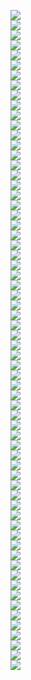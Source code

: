 <img src=lect_5/page0.jpg></br>
<img src=lect_5/page1.jpg></br>
<img src=lect_5/page2.jpg></br>
<img src=lect_5/page3.jpg></br>
<img src=lect_5/page4.jpg></br>
<img src=lect_5/page5.jpg></br>
<img src=lect_5/page6.jpg></br>
<img src=lect_5/page7.jpg></br>
<img src=lect_5/page8.jpg></br>
<img src=lect_5/page9.jpg></br>
<img src=lect_5/page10.jpg></br>
<img src=lect_5/page11.jpg></br>
<img src=lect_5/page12.jpg></br>
<img src=lect_5/page13.jpg></br>
<img src=lect_5/page14.jpg></br>
<img src=lect_5/page15.jpg></br>
<img src=lect_5/page16.jpg></br>
<img src=lect_5/page17.jpg></br>
<img src=lect_5/page18.jpg></br>
<img src=lect_5/page19.jpg></br>
<img src=lect_5/page20.jpg></br>
<img src=lect_5/page21.jpg></br>
<img src=lect_5/page22.jpg></br>
<img src=lect_5/page23.jpg></br>
<img src=lect_5/page24.jpg></br>
<img src=lect_5/page25.jpg></br>
<img src=lect_5/page26.jpg></br>
<img src=lect_5/page27.jpg></br>
<img src=lect_5/page28.jpg></br>
<img src=lect_5/page29.jpg></br>
<img src=lect_5/page30.jpg></br>
<img src=lect_5/page31.jpg></br>
<img src=lect_5/page32.jpg></br>
<img src=lect_5/page33.jpg></br>
<img src=lect_5/page34.jpg></br>
<img src=lect_5/page35.jpg></br>
<img src=lect_5/page36.jpg></br>
<img src=lect_5/page37.jpg></br>
<img src=lect_5/page38.jpg></br>
<img src=lect_5/page39.jpg></br>
<img src=lect_5/page40.jpg></br>
<img src=lect_5/page41.jpg></br>
<img src=lect_5/page42.jpg></br>
<img src=lect_5/page43.jpg></br>
<img src=lect_5/page44.jpg></br>
<img src=lect_5/page45.jpg></br>
<img src=lect_5/page46.jpg></br>
<img src=lect_5/page47.jpg></br>
<img src=lect_5/page48.jpg></br>
<img src=lect_5/page49.jpg></br>
<img src=lect_5/page50.jpg></br>
<img src=lect_5/page51.jpg></br>
<img src=lect_5/page52.jpg></br>
<img src=lect_5/page53.jpg></br>
<img src=lect_5/page54.jpg></br>
<img src=lect_5/page55.jpg></br>
<img src=lect_5/page56.jpg></br>
<img src=lect_5/page57.jpg></br>
<img src=lect_5/page58.jpg></br>
<img src=lect_5/page59.jpg></br>
<img src=lect_5/page60.jpg></br>
<img src=lect_5/page61.jpg></br>
<img src=lect_5/page62.jpg></br>
<img src=lect_5/page63.jpg></br>
<img src=lect_5/page64.jpg></br>
<img src=lect_5/page65.jpg></br>
